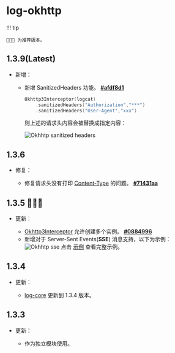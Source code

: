 # log-okhttp

!!! tip 

    🥳🥳🥳 为推荐版本。

## 1.3.9(Latest) 

- 新增：

    - 新增 SanitizedHeaders 功能。 [**#afdf8d1**](https://github.com/SakurajimaMaii/Android-Vast-Extension/commit/afdf8d1035c605d2ddecfa0710fde11c2ea18128)

        ```kotlin
        Okhttp3Interceptor(logcat)
            .sanitizedHeaders("Authorization","***")
            .sanitizedHeaders("User-Agent","xxx")
        ```

        则上述的请求头内容会被替换成指定内容：

        ![Okhhtp sanitized headers](../img/okhttp_sanitized_headers.png)

## 1.3.6 

- 修复：

    - 修复请求头没有打印 [Content-Type](https://developer.mozilla.org/en-US/docs/Web/HTTP/Headers/Content-Type) 的问题。 [**#71431aa**](https://github.com/SakurajimaMaii/Android-Vast-Extension/commit/71431aab1b11868d96a4b3d5f96abb63855311aa)

## 1.3.5 🥳🥳🥳

- 更新：

    - [Okhttp3Interceptor](https://api.ave.entropy2020.cn/log/okhttp/com.log.vastgui.okhttp/-okhttp3-interceptor/index.html) 允许创建多个实例。 [**#0884996**](https://github.com/SakurajimaMaii/Android-Vast-Extension/commit/0884996ed51478846617819a63772bfee48541a1)
    - 新增对于 Server-Sent Events(**SSE**) 消息支持，以下为示例：![Okhhtp sse](../img/okhttp_sse.png) 点击 [示例](https://github.com/SakurajimaMaii/Android-Vast-Extension/tree/log/canary/libraries/log/okhttp/src/test/kotlin/SimpleTest.kt) 查看完整示例。

## 1.3.4

- 更新：

    - [log-core](https://central.sonatype.com/artifact/io.github.sakurajimamaii/log-core/overview) 更新到 1.3.4 版本。

## 1.3.3

- 更新：

    - 作为独立模块使用。